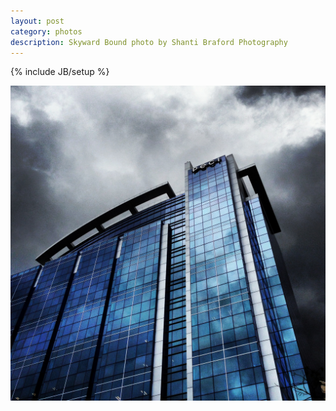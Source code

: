 ```yaml
---
layout: post
category: photos
description: Skyward Bound photo by Shanti Braford Photography
---
```

{% include JB/setup %}

<a href="/photos/portland,_oregon/skyward_bound.jpg" title="Skyward Bound"><img src="/photos/portland,_oregon/skyward_bound.jpg" alt="Skyward Bound" /></a>

